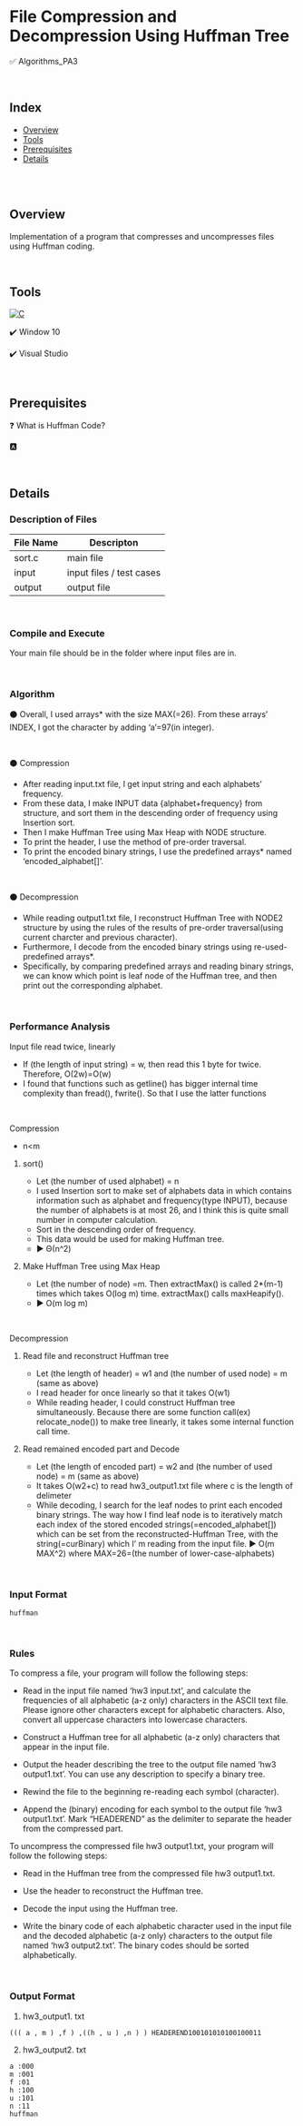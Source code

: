 # File Compression and Decompression Using Huffman Tree

✅ Algorithms_PA3

<br>

## Index
+ [Overview](#ov)
+ [Tools](#with)
+ [Prerequisites](#pre)
+ [Details](#details)

<br><br>

## Overview <a name = "ov"></a>

Implementation of a program that compresses and uncompresses files using Huffman coding.


<br>

## Tools <a name = "with"></a>

<a href="https://github.com/search?q=user%3ADenverCoder1+is%3Arepo+language%3Ac"><img alt="C" src="https://img.shields.io/badge/C-2370ED.svg?logo=c&logoColor=white"></a>

✔️ Window 10

✔️ Visual Studio


<br>

## Prerequisites <a name = "pre"></a>

❓ What is Huffman Code?

🅰️ 



<br>

## Details <a name = "details"></a>

### Description of Files

|File Name|Descripton|
|------|---|
|sort.c|main file|
|input|input files / test cases|
|output|output file|

<br>

### Compile and Execute

Your main file should be in the folder where input files are in.

<br>

### Algorithm

⚫ Overall, I used arrays* with the size MAX(=26). From these arrays’ INDEX, I got the character by adding ‘a’=97(in integer).


<br>

⚫ Compression

  - After reading input.txt file, I get input string and each alphabets’ frequency.
  - From these data, I make INPUT data {alphabet+frequency} from structure, and sort them in the descending order of frequency using Insertion sort.
  - Then I make Huffman Tree using Max Heap with NODE structure.
  - To print the header, I use the method of pre-order traversal.
  - To print the encoded binary strings, I use the predefined arrays* named ‘encoded_alphabet[]’.

<br>

⚫ Decompression

  - While reading output1.txt file, I reconstruct Huffman Tree with NODE2 structure by using the rules of the results of pre-order traversal(using current charcter and previous character).
  - Furthermore, I decode from the encoded binary strings using re-used-predefined arrays*.
  - Specifically, by comparing predefined arrays and reading binary strings, we can know which point is leaf node of the Huffman tree, and then print out the corresponding alphabet.


<br>

### Performance Analysis

Input file read twice, linearly

-	If (the length of input string) = w, then read this 1 byte for twice. Therefore, O(2w)=O(w)
-	I found that functions such as getline() has bigger internal time complexity than fread(), fwrite(). So that I use the latter functions

<br>

Compression

-	n<m

1.	sort()
      -	Let (the number of used alphabet) = n
      -	I used Insertion sort to make set of alphabets data in which contains information such as alphabet and frequency(type INPUT), because the number of alphabets is at most 26, and I think this is quite small number in computer calculation.
      -	Sort in the descending order of frequency.
      -	This data would be used for making Huffman tree.
      -	▶️ Θ(n^2)

2. Make Huffman Tree using Max Heap
      -	Let (the number of node) =m. Then extractMax() is called 2*(m-1) times which takes O(log m) time. extractMax() calls maxHeapify().
      -	▶️ O(m log m)
      

<br>

Decompression

1. 	Read file and reconstruct Huffman tree
      -	Let (the length of header) = w1 and (the number of used node) = m (same as above)
      -	I read header for once linearly so that it takes O(w1)
      -	While reading header, I could construct Huffman tree simultaneously. Because there are some function call(ex) relocate_node()) to make tree linearly, it takes some internal function call time.

2. Read remained encoded part and Decode
      -	Let (the length of encoded part) = w2 and (the number of used node) = m (same as above)
      -	It takes O(w2+c) to read hw3_output1.txt file where c is the length of delimeter
      -	While decoding, I search for the leaf nodes to print each encoded binary strings.  The way how I find leaf node is to iteratively match each index of the stored encoded strings(=encoded_alphabet[]) which can be set from the reconstructed-Huffman Tree, with the string(=curBinary) which I’ m reading from the input file.   ▶️ O(m MAX^2) where MAX=26=(the number of lower-case-alphabets)



<br>



### Input Format<a name="inputF"></a>

  
  ```
huffman

  ```

<br>


### Rules

To compress a file, your program will follow the following steps:


  - Read in the input file named ‘hw3 input.txt’, and calculate the frequencies of all alphabetic (a-z only) characters in the ASCII text file. Please ignore other characters except for alphabetic characters. Also, convert all uppercase characters into lowercase characters.

  - Construct a Huffman tree for all alphabetic (a-z only) characters that appear in the input file.

  - Output the header describing the tree to the output file named ‘hw3 output1.txt’. You can use any description to specify a binary tree.

  - Rewind the file to the beginning re-reading each symbol (character).

  - Append the (binary) encoding for each symbol to the output file ‘hw3 output1.txt’. Mark “HEADEREND” as the delimiter to separate the header from the compressed
part.


To uncompress the compressed file hw3 output1.txt, your program will follow the following steps:

  - Read in the Huffman tree from the compressed file hw3 output1.txt.

  - Use the header to reconstruct the Huffman tree.

  - Decode the input using the Huffman tree.

  - Write the binary code of each alphabetic character used in the input file and the decoded alphabetic (a-z only) characters to the output file named ‘hw3 output2.txt’. The binary codes should be sorted alphabetically.

<br>
  
### Output Format
 
1. hw3_output1. txt

  ```
((( a , m ) ,f ) ,((h , u ) ,n ) ) HEADEREND100101010100100011

  ```

 
2. hw3_output2. txt

  ```
a :000
m :001
f :01
h :100
u :101
n :11
huffman

  ```
 
